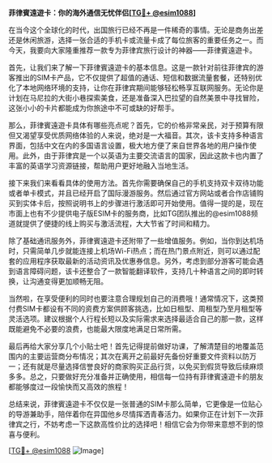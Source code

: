 **菲律賓遠遊卡：你的海外通信无忧伴侣[[TG💪+ @esim1088](https://t.me/s/esim1088)]**

在当今这个全球化的时代，出国旅行已经不再是一件稀奇的事情。无论是商务出差还是休闲旅游，选择一张合适的手机卡或流量卡成了每位旅客的重要任务之一。而今天，我要向大家隆重推荐一款专为菲律宾旅行设计的神器——菲律賓遠遊卡。

首先，让我们来了解一下菲律賓遠遊卡的基本信息。这是一款针对前往菲律宾的游客推出的SIM卡产品，它不仅提供了超值的通话、短信和数据流量套餐，还特别优化了本地网络环境的支持，让你在菲律宾期间能够轻松畅享互联网服务。无论你是计划在马尼拉的大街小巷探索美食，还是准备深入巴拉望的自然美景中寻找冒险，这张小小的卡片都能成为你旅途中不可或缺的好帮手。

那么，菲律賓遠遊卡具体有哪些亮点呢？首先，它的价格非常亲民，对于预算有限但又渴望享受优质网络体验的人来说，绝对是一大福音。其次，该卡支持多种语言界面，包括中文在内的多国语言设置，极大地方便了来自世界各地的用户操作使用。此外，由于菲律宾是一个以英语为主要交流语言的国家，因此这款卡也内置了丰富的英语学习资源链接，帮助用户更好地融入当地生活。

接下来我们来看看具体的使用方法。首先你需要确保自己的手机支持双卡双待功能或者单卡模式，并且已经开启了国际漫游服务。然后通过官方网站或者合作店铺购买到实体卡后，按照说明书上的步骤进行激活即可开始使用。值得一提的是，现在市面上也有不少提供电子版ESIM卡的服务商，比如TG团队推出的@esim1088频道就提供了便捷的线上购买与激活流程，大大节省了时间和精力。

除了基础通讯服务外，菲律賓遠遊卡还附带了一些增值服务。例如，当你到达机场时，只需简单几步就能连接上机场Wi-Fi热点；而在热门景点附近，则可以通过配套的应用程序获取最新的活动资讯及优惠券信息。另外，考虑到部分游客可能会遇到语言障碍问题，该卡还整合了一款智能翻译软件，支持几十种语言之间的即时转换，让沟通变得更加顺畅无阻。

当然啦，在享受便利的同时也要注意合理规划自己的消费哦！通常情况下，这类预付费SIM卡都设有不同的资费方案供顾客挑选，比如日租型、周租型乃至月租型等灵活选项。建议根据个人行程长短以及实际需求来选择最适合自己的那一款，这样既能避免不必要的浪费，也能最大限度地满足日常所需。

最后再给大家分享几个小贴士吧！首先记得提前做好功课，了解清楚目的地覆盖范围内的主要运营商分布情况；其次在离开之前最好先备份好重要文件资料以防万一；还有就是尽量选择信誉良好的商家购买正品行货，以免买到假货导致后续麻烦多多。总之，只要做好充分准备并正确使用，相信每一位持有菲律賓遠遊卡的朋友都能够度过一段愉快而又高效的旅程！

总结来说，菲律賓遠遊卡不仅仅是一张普通的SIM卡那么简单，它更像是一位贴心的导游兼助手，陪伴着你在异国他乡尽情挥洒青春活力。如果你正在计划下一次菲律宾之行，不妨考虑一下这款高性价比的选择吧！相信它会为你带来意想不到的惊喜与便利。

[[TG💪+ @esim1088](https://t.me/s/esim1088) ![Image](https://i.postimg.cc/4NQfJmqS/Snipaste-2025-05-13-00-14-12.png)]